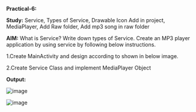 **Practical-6:**


**Study:** Service, Types of Service, Drawable Icon Add in project, MediaPlayer, Add Raw folder, Add mp3 song in raw folder


**AIM:** What is Service? Write down types of Service. Create an MP3 player application by using service by following below instructions.

1.Create MainActivity and design according to shown in below image. 

2.Create Service Class and implement MediaPlayer Object

**Output:**

![image](https://github.com/rutviprajapati16/MAD_Practical6_21012011123/assets/97946004/d45d9a0d-68eb-4562-aa86-83e4c9644f5f)


![image](https://github.com/rutviprajapati16/MAD_Practical6_21012011123/assets/97946004/5868c20d-5560-4db9-bd93-cc89347d62c9)


